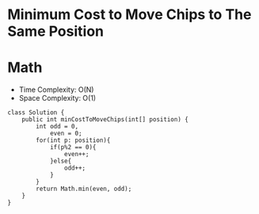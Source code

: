 # Minimum Cost to Move Chips to The Same Position
# Math
* Time Complexity: O(N)
* Space Complexity: O(1)
```
class Solution {
    public int minCostToMoveChips(int[] position) {
        int odd = 0,
            even = 0;
        for(int p: position){
            if(p%2 == 0){
                even++;
            }else{
                odd++;
            }
        }
        return Math.min(even, odd);
    }
}
```
